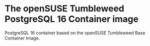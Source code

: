 # The openSUSE Tumbleweed PostgreSQL 16 Container image

PostgreSQL 16 container based on the openSUSE Tumbleweed Base Container Image.

